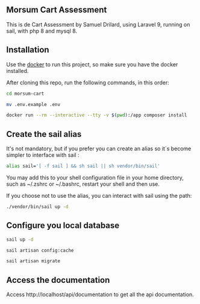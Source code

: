 ## Morsum Cart Assessment

This is de Cart Assessment by Samuel Drilard, using Laravel 9, running on sail, with php 8 and mysql 8.

## Installation

Use the [docker](https://docs.docker.com/get-docker/) to run this project, so make sure you have the docker installed.

After cloning this repo, run the following commands, in this order:
```bash
cd morsum-cart
```
```bash
mv .env.example .env
```
```bash
docker run --rm --interactive --tty -v $(pwd):/app composer install
```
## Create the sail alias
It's not mandatory, but if you prefer you can create an alias so it´s become simpler to interface with sail :

```bash
alias sail='[ -f sail ] && sh sail || sh vendor/bin/sail'
```

You may add this to your shell configuration file in your home directory, such as ~/.zshrc or ~/.bashrc, restart your shell and then use.

If you choose not to use the alias, you can interact with sail using the path:

```bash
./vendor/bin/sail up -d
```

## Configure you local database
```bash
sail up -d

sail artisan config:cache

sail artisan migrate
```

## Access the documentation
Access http://localhost/api/documentation to get all the api documentation.
